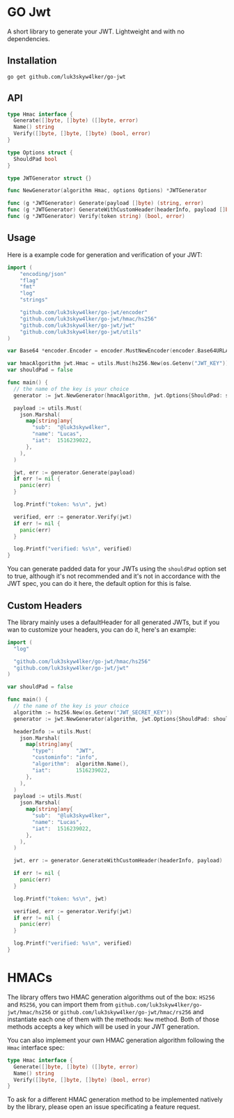 # GO Jwt

A short library to generate your JWT. Lightweight and with no dependencies.

## Installation
```shell
go get github.com/luk3skyw4lker/go-jwt
```

## API
```go
type Hmac interface {
  Generate([]byte, []byte) ([]byte, error)
  Name() string
  Verify([]byte, []byte, []byte) (bool, error)
}

type Options struct {
  ShouldPad bool
}

type JWTGenerator struct {}

func NewGenerator(algorithm Hmac, options Options) *JWTGenerator

func (g *JWTGenerator) Generate(payload []byte) (string, error)
func (g *JWTGenerator) GenerateWithCustomHeader(headerInfo, payload []byte) (string, error)
func (g *JWTGenerator) Verify(token string) (bool, error)
```

## Usage

Here is a example code for generation and verification of your JWT:

```go
import (
	"encoding/json"
	"flag"
	"fmt"
	"log"
	"strings"

	"github.com/luk3skyw4lker/go-jwt/encoder"
	"github.com/luk3skyw4lker/go-jwt/hmac/hs256"
	"github.com/luk3skyw4lker/go-jwt/jwt"
	"github.com/luk3skyw4lker/go-jwt/utils"
)

var Base64 *encoder.Encoder = encoder.MustNewEncoder(encoder.Base64URLAlphabet)

var hmacAlgorithm jwt.Hmac = utils.Must(hs256.New(os.Getenv("JWT_KEY")))
var shouldPad = false

func main() {
  // the name of the key is your choice
  generator := jwt.NewGenerator(hmacAlgorithm, jwt.Options{ShouldPad: shouldPad})

  payload := utils.Must(
    json.Marshal(
      map[string]any{
        "sub":  "@luk3skyw4lker",
        "name": "Lucas",
        "iat":  1516239022,
      },
    ),
  )

  jwt, err := generator.Generate(payload)
  if err != nil {
    panic(err)
  }

  log.Printf("token: %s\n", jwt)

  verified, err := generator.Verify(jwt)
  if err != nil {
    panic(err)
  }

  log.Printf("verified: %s\n", verified)
}
```

You can generate padded data for your JWTs using the `shouldPad` option set to true, although it's not recommended and it's not in accordance with the JWT spec, you can do it here, the default option for this is false.

## Custom Headers

The library mainly uses a defaultHeader for all generated JWTs, but if you wan to customize your headers, you can do it, here's an example:

```go
import (
  "log"

  "github.com/luk3skyw4lker/go-jwt/hmac/hs256"
  "github.com/luk3skyw4lker/go-jwt/jwt"
)

var shouldPad = false

func main() {
  // the name of the key is your choice
  algorithm := hs256.New(os.Getenv("JWT_SECRET_KEY"))
  generator := jwt.NewGenerator(algorithm, jwt.Options{ShouldPad: shouldPad})

  headerInfo := utils.Must(
    json.Marshal(
      map[string]any{
        "type":       "JWT",
        "custominfo": "info",
        "algorithm":  algorithm.Name(),
        "iat":        1516239022,
      },
    ),
  )
  payload := utils.Must(
    json.Marshal(
      map[string]any{
        "sub":  "@luk3skyw4lker",
        "name": "Lucas",
        "iat":  1516239022,
      },
    ),
  )

  jwt, err := generator.GenerateWithCustomHeader(headerInfo, payload)

  if err != nil {
    panic(err)
  }

  log.Printf("token: %s\n", jwt)

  verified, err := generator.Verify(jwt)
  if err != nil {
    panic(err)
  }

  log.Printf("verified: %s\n", verified)
}
```

# HMACs

The library offers two HMAC generation algorithms out of the box: `HS256` and `RS256`, you can import them from `github.com/luk3skyw4lker/go-jwt/hmac/hs256` or `github.com/luk3skyw4lker/go-jwt/hmac/rs256` and instantiate each one of them with the methods: `New` method. Both of those methods accepts a key which will be used in your JWT generation.

You can also implement your own HMAC generation algorithm following the `Hmac` interface spec:

```go
type Hmac interface {
  Generate([]byte, []byte) ([]byte, error)
  Name() string
  Verify([]byte, []byte, []byte) (bool, error)
}
```

To ask for a different HMAC generation method to be implemented natively by the library, please open an issue specificating a feature request.